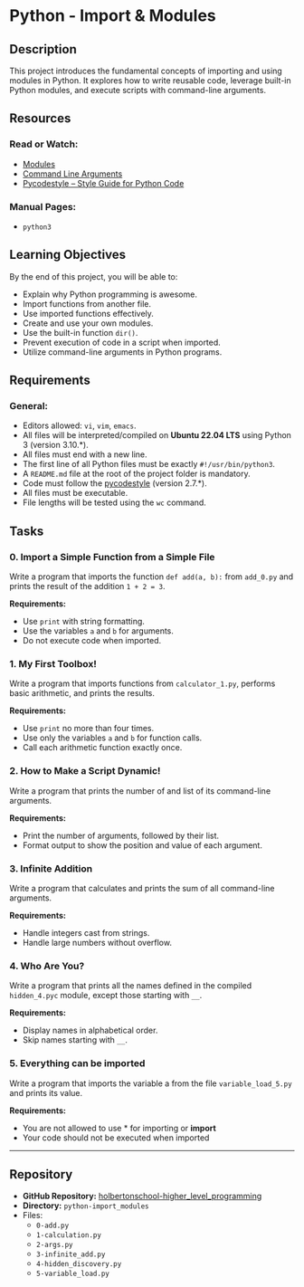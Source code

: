 # Python - Import & Modules

## Description
This project introduces the fundamental concepts of importing and using modules in Python. It explores how to write reusable code, leverage built-in Python modules, and execute scripts with command-line arguments.

## Resources
### Read or Watch:
- [Modules](https://docs.python.org/3/tutorial/modules.html)
- [Command Line Arguments](https://docs.python.org/3/library/sys.html#sys.argv)
- [Pycodestyle – Style Guide for Python Code](https://pypi.org/project/pycodestyle/)

### Manual Pages:
- `python3`

## Learning Objectives
By the end of this project, you will be able to:
- Explain why Python programming is awesome.
- Import functions from another file.
- Use imported functions effectively.
- Create and use your own modules.
- Use the built-in function `dir()`.
- Prevent execution of code in a script when imported.
- Utilize command-line arguments in Python programs.

## Requirements
### General:
- Editors allowed: `vi`, `vim`, `emacs`.
- All files will be interpreted/compiled on **Ubuntu 22.04 LTS** using Python 3 (version 3.10.*).
- All files must end with a new line.
- The first line of all Python files must be exactly `#!/usr/bin/python3`.
- A `README.md` file at the root of the project folder is mandatory.
- Code must follow the [pycodestyle](https://pypi.org/project/pycodestyle/) (version 2.7.*).
- All files must be executable.
- File lengths will be tested using the `wc` command.

## Tasks

### 0. Import a Simple Function from a Simple File
Write a program that imports the function `def add(a, b):` from `add_0.py` and prints the result of the addition `1 + 2 = 3`.

**Requirements:**
- Use `print` with string formatting.
- Use the variables `a` and `b` for arguments.
- Do not execute code when imported.

### 1. My First Toolbox!
Write a program that imports functions from `calculator_1.py`, performs basic arithmetic, and prints the results.

**Requirements:**
- Use `print` no more than four times.
- Use only the variables `a` and `b` for function calls.
- Call each arithmetic function exactly once.

### 2. How to Make a Script Dynamic!
Write a program that prints the number of and list of its command-line arguments.

**Requirements:**
- Print the number of arguments, followed by their list.
- Format output to show the position and value of each argument.

### 3. Infinite Addition
Write a program that calculates and prints the sum of all command-line arguments.

**Requirements:**
- Handle integers cast from strings.
- Handle large numbers without overflow.

### 4. Who Are You?
Write a program that prints all the names defined in the compiled `hidden_4.pyc` module, except those starting with `__`.

**Requirements:**
- Display names in alphabetical order.
- Skip names starting with `__`.

### 5. Everything can be imported 
Write a program that imports the variable a from the file `variable_load_5.py` and prints its value.

**Requirements:**
- You are not allowed to use * for importing or __import__
- Your code should not be executed when imported


---

## Repository
- **GitHub Repository:** [holbertonschool-higher_level_programming](https://github.com/holbertonschool-higher_level_programming)
- **Directory:** `python-import_modules`
- Files:
  - `0-add.py`
  - `1-calculation.py`
  - `2-args.py`
  - `3-infinite_add.py`
  - `4-hidden_discovery.py`
  - `5-variable_load.py`
 